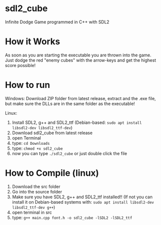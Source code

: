 # sdl2_cube
Infinite Dodge Game programmed in C++ with SDL2

# How it Works
As soon as you are starting the executable you are thrown into the game. Just dodge the red "enemy cubes" with the arrow-keys and get the highest score possible!

# How to run
Windows:
Download ZIP folder from latest release, extract and the .exe file, but make sure the DLLs are in the same folder as the executable!

Linux:
1. Install SDL2, g++ and SDL2_ttf (Debian-based: `sudo apt install libsdl2-dev libsdl2_ttf-dev`)
2. Download sdl2_cube from latest release
3. open Terminal
4. type: `cd Downloads`
5. type: `chmod +x sdl2_cube`
6. now you can type `./sdl2_cube` or just double click the file

# How to Compile (linux)
1. Download the src folder
2. Go into the source folder
3. Make sure you have SDL2, g++ and SDL2_ttf installed!! (If not you can install it on Debian-based systems with: `sudo apt install libsdl2-dev libsdl2_ttf-dev g++`)
4. open terminal in src
5. type: `g++ main.cpp font.h -o sdl2_cube -lSDL2 -lSDL2_ttf`

